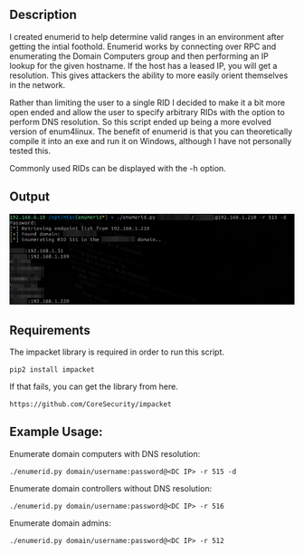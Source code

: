 ## Description
I created enumerid to help determine valid ranges in an environment after getting the intial foothold. Enumerid works by connecting over RPC and enumerating the Domain Computers group and then performing an IP lookup for the given hostname. If the host has a leased IP, you will get a resolution. This gives attackers the ability to more easily orient themselves in the network.

Rather than limiting the user to a single RID I decided to make it a bit more open ended and allow the user to specify arbitrary RIDs with the option to perform DNS resolution. So this script ended up being a more evolved version of enum4linux. The benefit of enumerid is that you can theoretically compile it into an exe and run it on Windows, although I have not personally tested this.

Commonly used RIDs can be displayed with the -h option.

## Output
![enumerid example](example/enumerid_example.png "enumerid example")

## Requirements
The impacket library is required in order to run this script.
```
pip2 install impacket
```

If that fails, you can get the library from here.
```
https://github.com/CoreSecurity/impacket
```

## Example Usage:
Enumerate domain computers with DNS resolution:
```
./enumerid.py domain/username:password@<DC IP> -r 515 -d
```
Enumerate domain controllers without DNS resolution:
```
./enumerid.py domain/username:password@<DC IP> -r 516
```
Enumerate domain admins:
```
./enumerid.py domain/username:password@<DC IP> -r 512
```